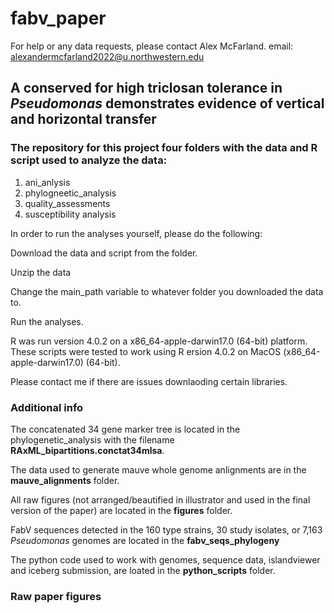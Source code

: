 # fabv_paper

For help or any data requests, please contact Alex McFarland.
email: alexandermcfarland2022@u.northwestern.edu

## A conserved for high triclosan tolerance in *Pseudomonas* demonstrates evidence of vertical and horizontal transfer


### The repository for this project four folders with the data and R script used to analyze the data:

1. ani_anlysis
2. phylogneetic_analysis
3. quality_assessments
4. susceptibility analysis

In order to run the analyses yourself, please do the following:

Download the data and script from the folder.

Unzip the data

Change the main_path variable to whatever folder you downloaded the data to. 

Run the analyses. 


R was run version 4.0.2 on a x86_64-apple-darwin17.0 (64-bit) platform. These scripts were tested to work using R ersion 4.0.2 on MacOS (x86_64-apple-darwin17.0) (64-bit).


Please contact me if there are issues downlaoding certain libraries.


### Additional info

The concatenated 34 gene marker tree is located in the phylogenetic_analysis with the filename __RAxML_bipartitions.conctat34mlsa__.


The data used to generate mauve whole genome anlignments are in the __mauve_alignments__ folder.


All raw figures (not arranged/beautified in illustrator and used in the final version of the paper) are located in the __figures__ folder.

FabV sequences detected in the 160 type strains, 30 study isolates, or 7,163 *Pseudomonas* genomes are located in the __fabv_seqs_phylogeny__


The python code used to work with genomes, sequence data, islandviewer and iceberg submission, are loated in the __python_scripts__ folder. 


### Raw paper figures

